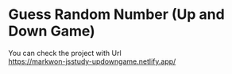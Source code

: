 # Guess Random Number (Up and Down Game)
You can check the project with Url<br>
https://markwon-jsstudy-updowngame.netlify.app/
